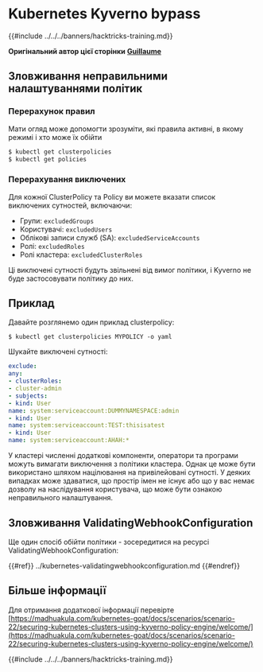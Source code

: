 # Kubernetes Kyverno bypass

{{#include ../../../banners/hacktricks-training.md}}

**Оригінальний автор цієї сторінки** [**Guillaume**](https://www.linkedin.com/in/guillaume-chapela-ab4b9a196)

## Зловживання неправильними налаштуваннями політик

### Перерахунок правил

Мати огляд може допомогти зрозуміти, які правила активні, в якому режимі і хто може їх обійти
```bash
$ kubectl get clusterpolicies
$ kubectl get policies
```
### Перерахування виключених

Для кожної ClusterPolicy та Policy ви можете вказати список виключених сутностей, включаючи:

- Групи: `excludedGroups`
- Користувачі: `excludedUsers`
- Облікові записи служб (SA): `excludedServiceAccounts`
- Ролі: `excludedRoles`
- Ролі кластера: `excludedClusterRoles`

Ці виключені сутності будуть звільнені від вимог політики, і Kyverno не буде застосовувати політику до них.

## Приклад

Давайте розглянемо один приклад clusterpolicy:
```
$ kubectl get clusterpolicies MYPOLICY -o yaml
```
Шукайте виключені сутності:
```yaml
exclude:
any:
- clusterRoles:
- cluster-admin
- subjects:
- kind: User
name: system:serviceaccount:DUMMYNAMESPACE:admin
- kind: User
name: system:serviceaccount:TEST:thisisatest
- kind: User
name: system:serviceaccount:AHAH:*
```
У кластері численні додаткові компоненти, оператори та програми можуть вимагати виключення з політики кластера. Однак це може бути використано шляхом націлювання на привілейовані сутності. У деяких випадках може здаватися, що простір імен не існує або що у вас немає дозволу на наслідування користувача, що може бути ознакою неправильного налаштування.

## Зловживання ValidatingWebhookConfiguration

Ще один спосіб обійти політики - зосередитися на ресурсі ValidatingWebhookConfiguration:

{{#ref}}
../kubernetes-validatingwebhookconfiguration.md
{{#endref}}

## Більше інформації

Для отримання додаткової інформації перевірте [https://madhuakula.com/kubernetes-goat/docs/scenarios/scenario-22/securing-kubernetes-clusters-using-kyverno-policy-engine/welcome/](https://madhuakula.com/kubernetes-goat/docs/scenarios/scenario-22/securing-kubernetes-clusters-using-kyverno-policy-engine/welcome/)

{{#include ../../../banners/hacktricks-training.md}}
